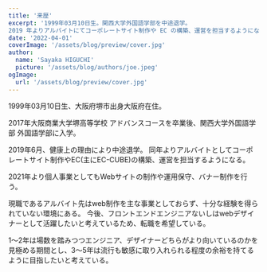 ```yaml
---
title: '来歴'
excerpt: '1999年03月10日生。関西大学外国語学部を中途退学。
2019 年よりアルバイトにてコーポレートサイト制作や EC の構築、運営を担当するようになる。'
date: '2022-04-01'
coverImage: '/assets/blog/preview/cover.jpg'
author:
  name: 'Sayaka HIGUCHI'
  picture: '/assets/blog/authors/joe.jpeg'
ogImage:
  url: '/assets/blog/preview/cover.jpg'
---
```


1999年03月10日生、大阪府堺市出身大阪府在住。

2017年大阪商業大学堺高等学校 アドバンスコースを卒業後、関西大学外国語学部 外国語学部に入学。

2019年6月、健康上の理由により中途退学。
同年よりアルバイトとしてコーポレートサイト制作やEC(主にEC-CUBE)の構築、運営を担当するようになる。

2021年より個人事業としてもWebサイトの制作や運用保守、バナー制作を行う。

現職であるアルバイト先はweb制作を主な事業としておらず、十分な経験を得られていない環境にある。
今後、フロントエンドエンジニアないしはwebデザイナーとして活躍したいと考えているため、転職を希望している。

1〜2年は場数を踏みつつエンジニア、デザイナーどちらがより向いているのかを見極める期間とし、3〜5年は流行も敏感に取り入れられる程度の余裕を持てるように目指したいと考えている。